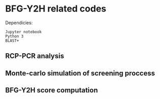 # BFG-Y2H related codes
Dependicies:

    Jupyter notebook
    Python 3
    BLAST+



## RCP-PCR analysis

## Monte-carlo simulation of screening proccess

## BFG-Y2H score computation

